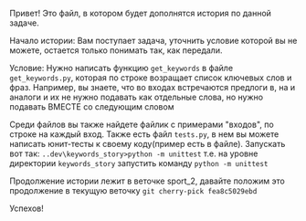 Привет! Это файл, в котором будет дополнятся история по данной задаче.

Начало истории:
Вам поступает задача, уточнить условие которой вы не можете,
 остается только понимать так, как передали.
 

Условие:
Нужно написать функцию `get_keywords` в файле `get_keywords.py`, которая по строке возращает 
список ключевых слов и фраз. Например, вы знаете, что во входах встречаются 
предлоги в, на и аналоги и их не нужно подавать как отдельные слова, 
но нужно подавать ВМЕСТЕ со следующим словом

Среди файлов вы также найдете файлик с примерами "входов", 
по строке на каждый вход. Также есть файл `tests.py`, 
в нем вы можете написать юнит-тесты к своему коду(пример есть в файле).
Запускать вот так:
`..dev\keywords_story>python -m unittest`
т.е. на уровне директории `keywords_story` запустить команду `python -m unittest`

Продолжение истории лежит в веточке sport_2, давайте положим это продолжение в текущую веточку
`git cherry-pick fea8c5029ebd`

Успехов!
